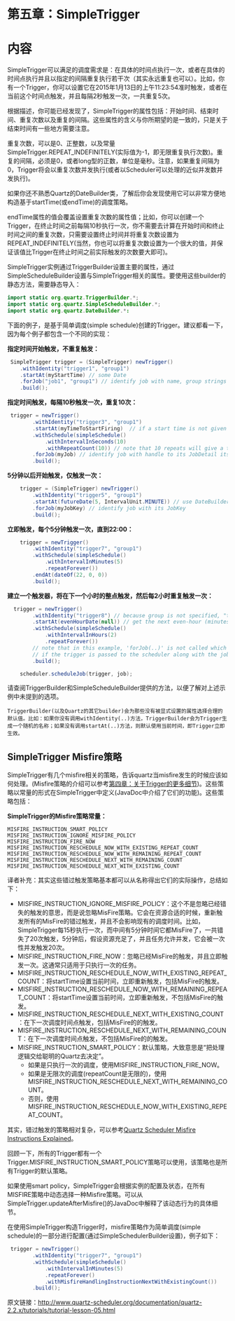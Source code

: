 # 第五章：SimpleTrigger
# 内容
SimpleTrigger可以满足的调度需求是：在具体的时间点执行一次，或者在具体的时间点执行并且以指定的间隔重复执行若干次（其实永远重复也可以）。比如，你有一个Trigger，你可以设置它在2015年1月13日的上午11:23:54准时触发，或者在当前这个时间点触发，并且每隔2秒触发一次，一共重复5次。

根据描述，你可能已经发现了，SimpleTrigger的属性包括：开始时间、结束时间、重复次数以及重复的间隔。这些属性的含义与你所期望的是一致的，只是关于结束时间有一些地方需要注意。

重复次数，可以是0、正整数，以及常量SimpleTrigger.REPEAT_INDEFINITELY(实际值为-1，即无限重复执行次数)。重复的间隔，必须是0，或者long型的正数，单位是毫秒。注意，如果重复间隔为0，Trigger将会以重复次数并发执行(或者以Scheduler可以处理的近似并发数并发执行)。

如果你还不熟悉Quartz的DateBuilder类，了解后你会发现使用它可以非常方便地构造基于startTime(或endTime)的调度策略。

endTime属性的值会覆盖设置重复次数的属性值；比如，你可以创建一个Trigger，在终止时间之前每隔10秒执行一次，你不需要去计算在开始时间和终止时间之间的重复次数，只需要设置终止时间并将重复次数设置为REPEAT_INDEFINITELY(当然，你也可以将重复次数设置为一个很大的值，并保证该值比Trigger在终止时间之前实际触发的次数要大即可)。

SimpleTrigger实例通过TriggerBuilder设置主要的属性，通过SimpleScheduleBuilder设置与SimpleTrigger相关的属性。要使用这些builder的静态方法，需要静态导入：
```java
import static org.quartz.TriggerBuilder.*;
import static org.quartz.SimpleScheduleBuilder.*;
import static org.quartz.DateBuilder.*:
```
下面的例子，是基于简单调度(simple schedule)创建的Trigger。建议都看一下，因为每个例子都包含一个不同的实现：

**指定时间开始触发，不重复触发：**
```java
 SimpleTrigger trigger = (SimpleTrigger) newTrigger()
    .withIdentity("trigger1", "group1")
    .startAt(myStartTime) // some Date
    .forJob("job1", "group1") // identify job with name, group strings
    .build();
```
**指定时间触发，每隔10秒触发一次，重复10次：**
```java
 trigger = newTrigger()
        .withIdentity("trigger3", "group1")
        .startAt(myTimeToStartFiring)  // if a start time is not given (if this line were omitted), "now" is implied
        .withSchedule(simpleSchedule()
            .withIntervalInSeconds(10)
            .withRepeatCount(10)) // note that 10 repeats will give a total of 11 firings
        .forJob(myJob) // identify job with handle to its JobDetail itself                   
        .build();
```
**5分钟以后开始触发，仅触发一次：**
```java
    trigger = (SimpleTrigger) newTrigger() 
        .withIdentity("trigger5", "group1")
        .startAt(futureDate(5, IntervalUnit.MINUTE)) // use DateBuilder to create a date in the future
        .forJob(myJobKey) // identify job with its JobKey
        .build();
```
**立即触发，每个5分钟触发一次，直到22:00：**
```java
    trigger = newTrigger()
        .withIdentity("trigger7", "group1")
        .withSchedule(simpleSchedule()
            .withIntervalInMinutes(5)
            .repeatForever())
        .endAt(dateOf(22, 0, 0))
        .build();
```
**建立一个触发器，将在下一个小时的整点触发，然后每2小时重复触发一次：**
```java
  trigger = newTrigger()
        .withIdentity("trigger8") // because group is not specified, "trigger8" will be in the default group
        .startAt(evenHourDate(null)) // get the next even-hour (minutes and seconds zero ("00:00"))
        .withSchedule(simpleSchedule()
            .withIntervalInHours(2)
            .repeatForever())
        // note that in this example, 'forJob(..)' is not called which is valid 
        // if the trigger is passed to the scheduler along with the job  
        .build();

    scheduler.scheduleJob(trigger, job);
```
请查阅TriggerBuilder和SimpleScheduleBuilder提供的方法，以便了解对上述示例中未提到的选项。
```
TriggerBuilder(以及Quartz的其它builder)会为那些没有被显式设置的属性选择合理的默认值。比如：如果你没有调用withIdentity(..)方法，TriggerBuilder会为Trigger生成一个随机的名称；如果没有调用startAt(..)方法，则默认使用当前时间，即Trigger立即生效。
```
## SimpleTrigger Misfire策略
SimpleTrigger有几个misfire相关的策略，告诉quartz当misfire发生的时候应该如何处理。(Misfire策略的介绍可以参考[第四章：关于Trigger的更多细节](tutorials/lesson-4.md))。这些策略以常量的形式在SimpleTrigger中定义(JavaDoc中介绍了它们的功能)。这些策略包括：

**SimpleTrigger的Misfire策略常量：**
```
MISFIRE_INSTRUCTION_SMART_POLICY 
MISFIRE_INSTRUCTION_IGNORE_MISFIRE_POLICY
MISFIRE_INSTRUCTION_FIRE_NOW
MISFIRE_INSTRUCTION_RESCHEDULE_NOW_WITH_EXISTING_REPEAT_COUNT
MISFIRE_INSTRUCTION_RESCHEDULE_NOW_WITH_REMAINING_REPEAT_COUNT
MISFIRE_INSTRUCTION_RESCHEDULE_NEXT_WITH_REMAINING_COUNT
MISFIRE_INSTRUCTION_RESCHEDULE_NEXT_WITH_EXISTING_COUNT
```
译者补充：其实这些错过触发策略基本都可以从名称得出它们的实际操作，总结如下：
- MISFIRE_INSTRUCTION_IGNORE_MISFIRE_POLICY：这个不是忽略已经错失的触发的意思，而是说忽略MisFire策略。它会在资源合适的时候，重新触发所有的MisFire的错过触发，并且不会影响现有的调度时间。比如，SimpleTrigger每15秒执行一次，而中间有5分钟时间它都MisFire了，一共错失了20次触发，5分钟后，假设资源充足了，并且任务允许并发，它会被一次性并发触发20次。
- MISFIRE_INSTRUCTION_FIRE_NOW：忽略已经MisFire的触发，并且立即触发一次。这通常只适用于只执行一次的任务。
- MISFIRE_INSTRUCTION_RESCHEDULE_NOW_WITH_EXISTING_REPEAT_COUNT：将startTime设置当前时间，立即重新触发，包括MisFire的触发。
- MISFIRE_INSTRUCTION_RESCHEDULE_NOW_WITH_REMAINING_REPEAT_COUNT：将startTime设置当前时间，立即重新触发，不包括MisFire的触发。
- MISFIRE_INSTRUCTION_RESCHEDULE_NEXT_WITH_EXISTING_COUNT：在下一次调度时间点触发，包括MisFire的的触发。
- MISFIRE_INSTRUCTION_RESCHEDULE_NEXT_WITH_REMAINING_COUNT：在下一次调度时间点触发，不包括MisFire的的触发。
- MISFIRE_INSTRUCTION_SMART_POLICY：默认策略，大致意思是“把处理逻辑交给聪明的Quartz去决定”。
  - 如果是只执行一次的调度，使用MISFIRE_INSTRUCTION_FIRE_NOW。
  - 如果是无限次的调度(repeatCount是无限的)，使用MISFIRE_INSTRUCTION_RESCHEDULE_NEXT_WITH_REMAINING_COUNT。
  - 否则，使用MISFIRE_INSTRUCTION_RESCHEDULE_NOW_WITH_EXISTING_REPEAT_COUNT。

其实，错过触发的策略相对复杂，可以参考[Quartz Scheduler Misfire Instructions Explained](https://dzone.com/articles/quartz-scheduler-misfire)。

回顾一下，所有的Trigger都有一个Trigger.MISFIRE_INSTRUCTION_SMART_POLICY策略可以使用，该策略也是所有Trigger的默认策略。

如果使用smart policy，SimpleTrigger会根据实例的配置及状态，在所有MISFIRE策略中动态选择一种Misfire策略。可以从SimpleTrigger.updateAfterMisfire()的JavaDoc中解释了该动态行为的具体细节。

在使用SimpleTrigger构造Trigger时，misfire策略作为简单调度(simple schedule)的一部分进行配置(通过SimpleSchedulerBuilder设置)，例子如下：
```java
 trigger = newTrigger()
        .withIdentity("trigger7", "group1")
        .withSchedule(simpleSchedule()
            .withIntervalInMinutes(5)
            .repeatForever()
            .withMisfireHandlingInstructionNextWithExistingCount())
        .build();
```

原文链接：http://www.quartz-scheduler.org/documentation/quartz-2.2.x/tutorials/tutorial-lesson-05.html 
